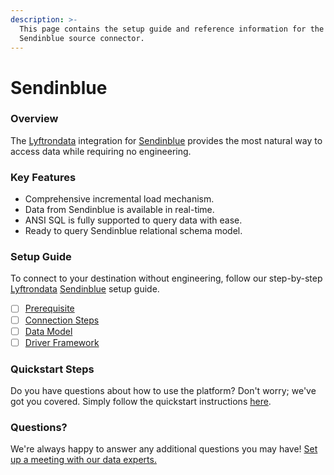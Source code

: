 ```yaml
---
description: >-
  This page contains the setup guide and reference information for the
  Sendinblue source connector.
---
```


# Sendinblue

### Overview

The [Lyftrondata](https://www.lyftrondata.com/) integration for [Sendinblue](https://www.lyftrondata.com/integration/marketing-analytics/sendinblue/) provides the most natural way to access data while requiring no engineering.

### Key Features

* Comprehensive incremental load mechanism.
* Data from Sendinblue is available in real-time.
* ANSI SQL is fully supported to query data with ease.
* Ready to query Sendinblue relational schema model.

### Setup Guide

To connect to your destination without engineering, follow our step-by-step [Lyftrondata](https://www.lyftrondata.com/) [Sendinblue](https://www.lyftrondata.com/integration/marketing-analytics/sendinblue/) setup guide.

* [ ] [Prerequisite](prerequisite.md)
* [ ] [Connection Steps](connection-steps.md)
* [ ] [Data Model](data-model/erd.md)
* [ ] [Driver Framework](driver-framework/)

### Quickstart Steps

Do you have questions about how to use the platform? Don't worry; we've got you covered. Simply follow the quickstart instructions [here](broken-reference).

### Questions? <a href="#questions" id="questions"></a>

We're always happy to answer any additional questions you may have! [Set up a meeting with our data experts.](https://www.lyftrondata.com/book-a-meeting/)
